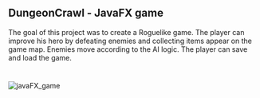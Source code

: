 ## DungeonCrawl - JavaFX game

The goal of this project was to create a Roguelike game. The player can improve his hero by defeating enemies and collecting items appear on the game map. Enemies move according to the AI logic. The player can save and load the game.
#
![javaFX_game](https://user-images.githubusercontent.com/70913892/131531633-6f0d0494-bee4-4a39-a800-3df09bc53849.PNG)
##
